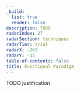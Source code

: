 ```yaml
---
_build:
  list: true
  render: false
description: TODO
radarIndex: 27
radarSection: techniques
radarTier: trial
radarX: -263
radarY: -35
table-of-contents: false
title: Functional Paradigm
---
```


TODO justification
